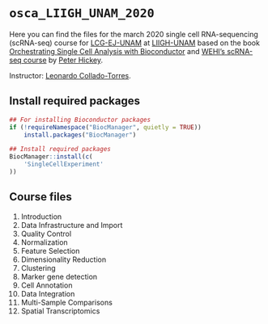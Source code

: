 
<!-- README.md is generated from README.Rmd. Please edit that file -->

# `osca_LIIGH_UNAM_2020`

<!-- badges: start -->

<!-- badges: end -->

Here you can find the files for the march 2020 single cell
RNA-sequencing (scRNA-seq) course for
[LCG-EJ-UNAM](https://lcgej.unam.mx/) at
[LIIGH-UNAM](https://liigh.unam.mx/) based on the book [Orchestrating
Single Cell Analysis with Bioconductor](https://osca.bioconductor.org/)
and [WEHI’s scRNA-seq
course](https://drive.google.com/drive/folders/1cn5d-Ey7-kkMiex8-74qxvxtCQT6o72h)
by [Peter Hickey](https://www.peterhickey.org/).

Instructor: [Leonardo Collado-Torres](http://lcolladotor.github.io/).

## Install required packages

``` r
## For installing Bioconductor packages
if (!requireNamespace("BiocManager", quietly = TRUE))
    install.packages("BiocManager")

## Install required packages
BiocManager::install(c(
    'SingleCellExperiment'
))
```

## Course files

1.  Introduction
2.  Data Infrastructure and Import
3.  Quality Control
4.  Normalization
5.  Feature Selection
6.  Dimensionality Reduction
7.  Clustering
8.  Marker gene detection
9.  Cell Annotation
10. Data Integration
11. Multi-Sample Comparisons
12. Spatial Transcriptomics
